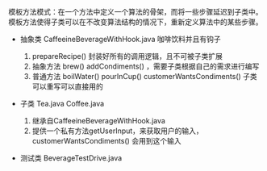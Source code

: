 模板方法模式：在一个方法中定义一个算法的骨架，而将一些步骤延迟到子类中。模板方法使得子类可以在不改变算法结构的情况下，重新定义算法中的某些步骤。

* 抽象类 CaffeeineBeverageWithHook.java 咖啡饮料并且有钩子
    1. prepareRecipe() 封装好所有的调用逻辑，且不可被子类扩展
    2. 抽象方法 brew() addCondiments() ，需要子类根据自己的需求进行编写
    3. 普通方法 boilWater() pourInCup() customerWantsCondiments() 子类可以重写可以直接用的

* 子类 Tea.java Coffee.java
    1. 继承自CaffeeineBeverageWithHook.java
    2. 提供一个私有方法getUserInput，来获取用户的输入，customerWantsCondiments() 会用到这个输入

* 测试类 BeverageTestDrive.java